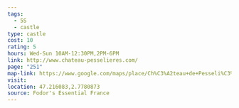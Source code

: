 ```yaml
---
tags:
  - 5S
  - castle
type: castle
cost: 10
rating: 5
hours: Wed-Sun 10AM-12:30PM,2PM-6PM
link: http://www.chateau-pesselieres.com/
page: "251"
map-link: https://www.google.com/maps/place/Ch%C3%A2teau+de+Pesseli%C3%A8res/@47.2161076,2.7758513,17z/data=!3m1!4b1!4m6!3m5!1s0x47f00ee33900cd8b:0x82cf1876a3400f2a!8m2!3d47.216104!4d2.7784262!16s%2Fg%2F120j3lhh?entry=ttu&g_ep=EgoyMDI0MDkxMS4wIKXMDSoASAFQAw%3D%3D
visit: 
location: 47.216083,2.7780873
source: Fodor's Essential France
---
```

